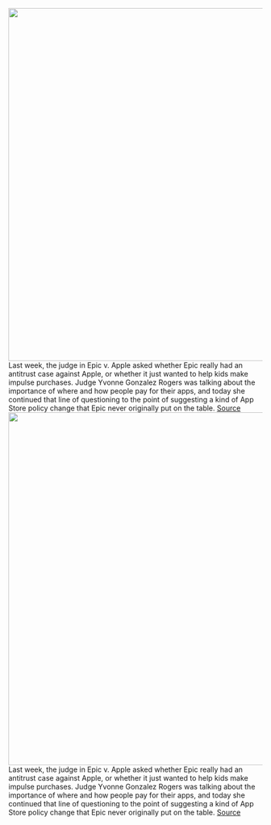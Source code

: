 <img src='https://cdn.vox-cdn.com/thumbor/BEEz7NItMsYaWanqb0WOX6a8dvA=/0x0:2040x1360/1200x800/filters:focal(1135x363:1461x689)/cdn.vox-cdn.com/uploads/chorus_image/image/69272120/vpavic_180607_2652_0053.0.jpg' width='700px' /><br/>
Last week, the judge in Epic v. Apple asked whether Epic really had an antitrust case against Apple, or whether it just wanted to help kids make impulse purchases. Judge Yvonne Gonzalez Rogers was talking about the importance of where and how people pay for their apps, and today she continued that line of questioning to the point of suggesting a kind of App Store policy change that Epic never originally put on the table.
<a href='https://www.theverge.com/2021/5/11/22431356/epic-v-apple-anti-steering-ios-fortnite-subscriptions-web-day-7'> Source <a/><img src='https://cdn.vox-cdn.com/thumbor/BEEz7NItMsYaWanqb0WOX6a8dvA=/0x0:2040x1360/1200x800/filters:focal(1135x363:1461x689)/cdn.vox-cdn.com/uploads/chorus_image/image/69272120/vpavic_180607_2652_0053.0.jpg' width='700px' /><br/>
Last week, the judge in Epic v. Apple asked whether Epic really had an antitrust case against Apple, or whether it just wanted to help kids make impulse purchases. Judge Yvonne Gonzalez Rogers was talking about the importance of where and how people pay for their apps, and today she continued that line of questioning to the point of suggesting a kind of App Store policy change that Epic never originally put on the table.
<a href='https://www.theverge.com/2021/5/11/22431356/epic-v-apple-anti-steering-ios-fortnite-subscriptions-web-day-7'> Source <a/>